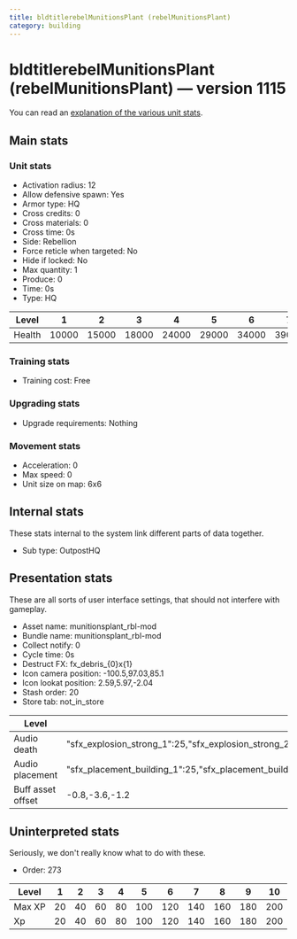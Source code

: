 ```yaml
---
title: bldtitlerebelMunitionsPlant (rebelMunitionsPlant)
category: building
---
```


# bldtitlerebelMunitionsPlant (rebelMunitionsPlant) — version 1115

You can read an [explanation  of the various unit stats](unitexplained.md).

## Main stats

### Unit stats

  * Activation radius: 12
  * Allow defensive spawn: Yes
  * Armor type: HQ
  * Cross credits: 0
  * Cross materials: 0
  * Cross time: 0s
  * Side: Rebellion
  * Force reticle when targeted: No
  * Hide if locked: No
  * Max quantity: 1
  * Produce: 0
  * Time: 0s
  * Type: HQ

|Level |1    |2    |3    |4    |5    |6    |7    |8    |9    |10   |
|------|-----|-----|-----|-----|-----|-----|-----|-----|-----|-----|
|Health|10000|15000|18000|24000|29000|34000|39000|44000|49000|54000|


### Training stats

  * Training cost: Free

### Upgrading stats

  * Upgrade requirements: Nothing

### Movement stats

  * Acceleration: 0
  * Max speed: 0
  * Unit size on map: 6x6

## Internal stats

These stats internal to the system link different parts of data together.

  * Sub type: OutpostHQ

## Presentation stats

These are all sorts of user interface settings, that should not interfere with gameplay.

  * Asset name: munitionsplant_rbl-mod
  * Bundle name: munitionsplant_rbl-mod
  * Collect notify: 0
  * Cycle time: 0s
  * Destruct FX: fx_debris_{0}x{1}
  * Icon camera position: -100.5,97.03,85.1
  * Icon lookat position: 2.59,5.97,-2.04
  * Stash order: 20
  * Store tab: not_in_store

|Level            |1                                                                                                                       |2                                                                                                                       |3                                                                                                                       |4                                                                                                                       |5                                                                                                                       |6                                                                                                                       |7                                                                                                                       |8                                                                                                                       |9                                                                                                                       |10                                                                                                                      |
|-----------------|------------------------------------------------------------------------------------------------------------------------|------------------------------------------------------------------------------------------------------------------------|------------------------------------------------------------------------------------------------------------------------|------------------------------------------------------------------------------------------------------------------------|------------------------------------------------------------------------------------------------------------------------|------------------------------------------------------------------------------------------------------------------------|------------------------------------------------------------------------------------------------------------------------|------------------------------------------------------------------------------------------------------------------------|------------------------------------------------------------------------------------------------------------------------|------------------------------------------------------------------------------------------------------------------------|
|Audio death      |"sfx_explosion_strong_1":25,"sfx_explosion_strong_2":25,"sfx_explosion_strong_3":25,"sfx_explosion_strong_4":185        |"sfx_explosion_strong_1":25,"sfx_explosion_strong_2":25,"sfx_explosion_strong_3":25,"sfx_explosion_strong_4":186        |"sfx_explosion_strong_1":25,"sfx_explosion_strong_2":25,"sfx_explosion_strong_3":25,"sfx_explosion_strong_4":187        |"sfx_explosion_strong_1":25,"sfx_explosion_strong_2":25,"sfx_explosion_strong_3":25,"sfx_explosion_strong_4":188        |"sfx_explosion_strong_1":25,"sfx_explosion_strong_2":25,"sfx_explosion_strong_3":25,"sfx_explosion_strong_4":189        |"sfx_explosion_strong_1":25,"sfx_explosion_strong_2":25,"sfx_explosion_strong_3":25,"sfx_explosion_strong_4":190        |"sfx_explosion_strong_1":25,"sfx_explosion_strong_2":25,"sfx_explosion_strong_3":25,"sfx_explosion_strong_4":191        |"sfx_explosion_strong_1":25,"sfx_explosion_strong_2":25,"sfx_explosion_strong_3":25,"sfx_explosion_strong_4":192        |"sfx_explosion_strong_1":25,"sfx_explosion_strong_2":25,"sfx_explosion_strong_3":25,"sfx_explosion_strong_4":193        |"sfx_explosion_strong_1":25,"sfx_explosion_strong_2":25,"sfx_explosion_strong_3":25,"sfx_explosion_strong_4":194        |
|Audio placement  |"sfx_placement_building_1":25,"sfx_placement_building_2":25,"sfx_placement_building_3":25,"sfx_placement_building_4":185|"sfx_placement_building_1":25,"sfx_placement_building_2":25,"sfx_placement_building_3":25,"sfx_placement_building_4":186|"sfx_placement_building_1":25,"sfx_placement_building_2":25,"sfx_placement_building_3":25,"sfx_placement_building_4":187|"sfx_placement_building_1":25,"sfx_placement_building_2":25,"sfx_placement_building_3":25,"sfx_placement_building_4":188|"sfx_placement_building_1":25,"sfx_placement_building_2":25,"sfx_placement_building_3":25,"sfx_placement_building_4":189|"sfx_placement_building_1":25,"sfx_placement_building_2":25,"sfx_placement_building_3":25,"sfx_placement_building_4":190|"sfx_placement_building_1":25,"sfx_placement_building_2":25,"sfx_placement_building_3":25,"sfx_placement_building_4":191|"sfx_placement_building_1":25,"sfx_placement_building_2":25,"sfx_placement_building_3":25,"sfx_placement_building_4":192|"sfx_placement_building_1":25,"sfx_placement_building_2":25,"sfx_placement_building_3":25,"sfx_placement_building_4":193|"sfx_placement_building_1":25,"sfx_placement_building_2":25,"sfx_placement_building_3":25,"sfx_placement_building_4":194|
|Buff asset offset|-0.8,-3.6,-1.2                                                                                                          |-0.8,-3.6,-1.2                                                                                                          |-0.8,-3.6,-1.2                                                                                                          |-1,-3.6,-1.6                                                                                                            |-1.6,-2.4,-1.6                                                                                                          |-1.6,-2.4,-1.6                                                                                                          |-2,-2.2,-2                                                                                                              |-2.6,-1.8,-2.6                                                                                                          |-2.6,-1.8,-2.6                                                                                                          |-2.6,-1.8,-2.6                                                                                                          |


## Uninterpreted stats

Seriously, we don't really know what to do with these.

  * Order: 273

|Level |1 |2 |3 |4 |5  |6  |7  |8  |9  |10 |
|------|--|--|--|--|---|---|---|---|---|---|
|Max XP|20|40|60|80|100|120|140|160|180|200|
|Xp    |20|40|60|80|100|120|140|160|180|200|


